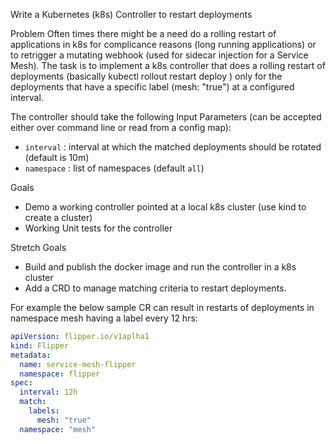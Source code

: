 Write a Kubernetes (k8s) Controller to restart deployments

Problem
Often times there might be a need do a rolling restart of applications in k8s for complicance reasons (long running
applications) or to retrigger a mutating webhook (used for sidecar injection for a Service Mesh).
The task is to implement a k8s controller that does a rolling restart of deployments (basically kubectl rollout restart
deploy <deployment-name>) only for the deployments that have a specific label (mesh: "true") at a configured interval.

The controller should take the following Input Parameters (can be accepted either over command line or read from a
config map):

- `interval` : interval at which the matched deployments should be rotated (default is 10m)
- `namespace` : list of namespaces (default `all`)

Goals

- Demo a working controller pointed at a local k8s cluster (use kind to create a cluster)
- Working Unit tests for the controller

Stretch Goals

- Build and publish the docker image and run the controller in a k8s cluster
- Add a CRD to manage matching criteria to restart deployments.

For example the below sample CR can result in restarts of deployments in namespace mesh having a label every 12 hrs:

```yaml
apiVersion: flipper.io/v1aplha1
kind: Flipper
metadata:
  name: service-mesh-flipper
  namespace: flipper
spec:
  interval: 12h
  match:
    labels:
      mesh: "true"
  namespace: "mesh"
```